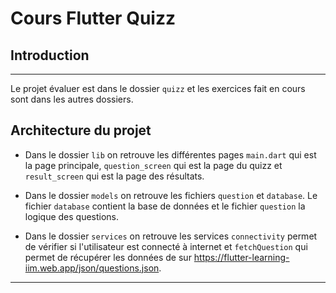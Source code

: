 # Cours Flutter Quizz

## Introduction

---

Le projet évaluer est dans le dossier `quizz` et les exercices fait en cours sont dans les autres dossiers.

## Architecture du projet

- Dans le dossier `lib` on retrouve les différentes pages `main.dart` qui est la page principale, `question_screen` qui est la page du quizz et `result_screen` qui est la page des résultats.

- Dans le dossier `models` on retrouve les fichiers `question` et `database`. Le fichier `database` contient la base de données et le fichier `question` la logique des questions.

- Dans le dossier `services` on retrouve les services `connectivity` permet de vérifier si l'utilisateur est connecté à internet et `fetchQuestion` qui permet de récupérer les données de sur https://flutter-learning-iim.web.app/json/questions.json.

---
